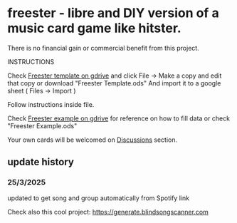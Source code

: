 # freester - libre and DIY version of a music card game like hitster.
There is no financial gain or commercial benefit from this project.


INSTRUCTIONS

Check [Freester template on gdrive](https://docs.google.com/spreadsheets/d/1o-VwtnbYLk9k9pWW7fyxDGekYsZIOK31Ur14XctP98A/edit?usp=sharing) and click File -> Make a copy and edit that copy or download "Freester Template.ods" And import it to a google sheet ( Files -> Import )

Follow instructions inside file.

Check [Freester example on gdrive](https://docs.google.com/spreadsheets/d/1ofP3kLO2IzO4QsGeR8h6dPg9CHfN7IxV3DoIkUGeN4M/edit?usp=sharing) for reference on how to fill data or check "Freester Example.ods"

Your own cards will be welcomed on [Discussions](https://github.com/librefreester/freester/discussions) section.

## update history
### 25/3/2025
updated to get song and group automatically from Spotify link


Check also this cool project: 
https://generate.blindsongscanner.com
